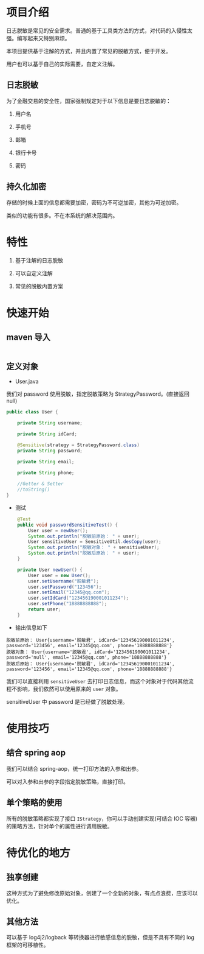 # 项目介绍

日志脱敏是常见的安全需求。普通的基于工具类方法的方式，对代码的入侵性太强。编写起来又特别麻烦。

本项目提供基于注解的方式，并且内置了常见的脱敏方式，便于开发。

用户也可以基于自己的实际需要，自定义注解。

## 日志脱敏

为了金融交易的安全性，国家强制规定对于以下信息是要日志脱敏的：

1. 用户名

2. 手机号

3. 邮箱

4. 银行卡号

5. 密码

## 持久化加密

存储的时候上面的信息都需要加密，密码为不可逆加密，其他为可逆加密。

类似的功能有很多。不在本系统的解决范围内。

# 特性

1. 基于注解的日志脱敏

2. 可以自定义注解

3. 常见的脱敏内置方案

# 快速开始

## maven 导入

```xml

```

## 定义对象

- User.java

我们对 password 使用脱敏，指定脱敏策略为 StrategyPassword。(直接返回 null)

```java
public class User {

    private String username;

    private String idCard;

    @Sensitive(strategy = StrategyPassword.class)
    private String password;

    private String email;

    private String phone;
    
    //Getter & Setter
    //toString()
}
```

- 测试

```java
    @Test
    public void passwordSensitiveTest() {
        User user = newUser();
        System.out.println("脱敏前原始： " + user);
        User sensitiveUser = SensitiveUtil.desCopy(user);
        System.out.println("脱敏对象： " + sensitiveUser);
        System.out.println("脱敏后原始： " + user);
    }

    private User newUser() {
        User user = new User();
        user.setUsername("脱敏君");
        user.setPassword("123456");
        user.setEmail("12345@qq.com");
        user.setIdCard("123456190001011234");
        user.setPhone("18888888888");
        return user;
    }
```

- 输出信息如下

```
脱敏前原始： User{username='脱敏君', idCard='123456190001011234', password='123456', email='12345@qq.com', phone='18888888888'}
脱敏对象： User{username='脱敏君', idCard='123456190001011234', password='null', email='12345@qq.com', phone='18888888888'}
脱敏后原始： User{username='脱敏君', idCard='123456190001011234', password='123456', email='12345@qq.com', phone='18888888888'}
```

我们可以直接利用 `sensitiveUser` 去打印日志信息，而这个对象对于代码其他流程不影响，我们依然可以使用原来的 `user` 对象。

sensitiveUser 中 password 是已经做了脱敏处理。

# 使用技巧

## 结合 spring aop

我们可以结合 spring-aop，统一打印方法的入参和出参。

可以对入参和出参的字段指定脱敏策略，直接打印。

## 单个策略的使用

所有的脱敏策略都实现了接口 `IStrategy`，你可以手动创建实现(可结合 IOC 容器)的策略方法，针对单个的属性进行调用脱敏。

# 待优化的地方

## 独享创建

这种方式为了避免修改原始对象，创建了一个全新的对象，有点点浪费，应该可以优化。

## 其他方法

可以基于 log4j2/logback 等转换器进行敏感信息的脱敏，但是不具有不同的 log 框架的可移植性。





